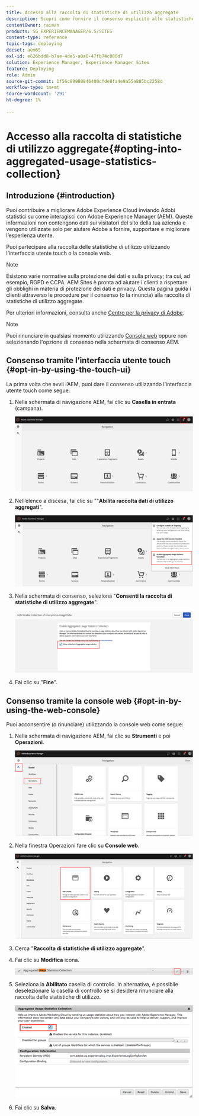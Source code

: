 ```yaml
---
title: Accesso alla raccolta di statistiche di utilizzo aggregate
description: Scopri come fornire il consenso esplicito alle statistiche di utilizzo aggregate.
contentOwner: raiman
products: SG_EXPERIENCEMANAGER/6.5/SITES
content-type: reference
topic-tags: deploying
docset: aem65
exl-id: e626bdd8-b7ae-4de5-a0a0-47fb74c080d7
solution: Experience Manager, Experience Manager Sites
feature: Deploying
role: Admin
source-git-commit: 1f56c99980846400cfde8fa4e9a55e885bc2258d
workflow-type: tm+mt
source-wordcount: '291'
ht-degree: 1%

---
```


# Accesso alla raccolta di statistiche di utilizzo aggregate{#opting-into-aggregated-usage-statistics-collection}

## Introduzione {#introduction}

Puoi contribuire a migliorare Adobe Experience Cloud inviando Adobi statistici su come interagisci con Adobe Experience Manager (AEM). Queste informazioni non contengono dati sui visitatori del sito della tua azienda e vengono utilizzate solo per aiutare Adobe a fornire, supportare e migliorare l’esperienza utente.

Puoi partecipare alla raccolta delle statistiche di utilizzo utilizzando l’interfaccia utente touch o la console web.

>[!NOTE]
>
>Esistono varie normative sulla protezione dei dati e sulla privacy; tra cui, ad esempio, RGPD e CCPA. AEM Sites è pronta ad aiutare i clienti a rispettare gli obblighi in materia di protezione dei dati e privacy. Questa pagina guida i clienti attraverso le procedure per il consenso (o la rinuncia) alla raccolta di statistiche di utilizzo aggregate.
>
>Per ulteriori informazioni, consulta anche [Centro per la privacy di Adobe](https://www.adobe.com/it/privacy.html).

>[!NOTE]
>
>Puoi rinunciare in qualsiasi momento utilizzando [Console web](/help/sites-deploying/opt-in-aggregated-usage-statistics.md#opt-in-by-using-the-web-console) oppure non selezionando l&#39;opzione di consenso nella schermata di consenso AEM.

## Consenso tramite l’interfaccia utente touch {#opt-in-by-using-the-touch-ui}

La prima volta che avvii l’AEM, puoi dare il consenso utilizzando l’interfaccia utente touch come segue:

1. Nella schermata di navigazione AEM, fai clic su **Casella in entrata** (campana).

   ![usage_statisticsnavigationscreen](assets/usage_statisticsnavigationscreen.png)

1. Nell’elenco a discesa, fai clic su &quot;&quot;**Abilita raccolta dati di utilizzo aggregati**&quot;.

   ![usage_statisticsnavigationscreen2](assets/usage_statisticsnavigationscreen2.png)

1. Nella schermata di consenso, seleziona &quot;**Consenti la raccolta di statistiche di utilizzo aggregate**&quot;.

   ![usage_statisticsopt-inscreen](assets/usage_statisticsopt-inscreen.png)

1. Fai clic su &quot;**Fine**&quot;.

## Consenso tramite la console web {#opt-in-by-using-the-web-console}

Puoi acconsentire (o rinunciare) utilizzando la console web come segue:

1. Nella schermata di navigazione AEM, fai clic su **Strumenti** e poi **Operazioni**.

   ![usage_statisticsopsdashboard](assets/usage_statisticsopsdashboard.png)

1. Nella finestra Operazioni fare clic su **Console web**.

   ![usage_statisticswebconsole](assets/usage_statisticswebconsole.png)

1. Cerca &quot;**Raccolta di statistiche di utilizzo aggregate**&quot;.
1. Fai clic su **Modifica** icona.

   ![usage_statisticscollectionedit](assets/usage_statisticscollectionedit.png)

1. Seleziona la **Abilitato** casella di controllo. In alternativa, è possibile deselezionare la casella di controllo se si desidera rinunciare alla raccolta delle statistiche di utilizzo.

   ![usage_statisticsselect](assets/usage_statisticsselect.png)

1. Fai clic su **Salva**.
